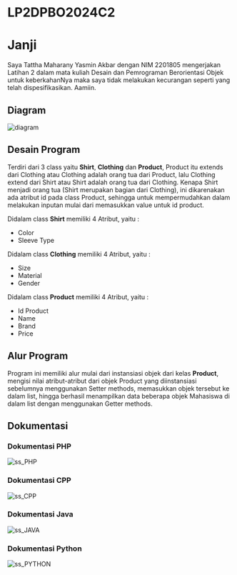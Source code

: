 # LP2DPBO2024C2

# Janji

Saya Tattha Maharany Yasmin Akbar dengan NIM 2201805 mengerjakan Latihan 2 dalam mata kuliah Desain dan Pemrograman Berorientasi Objek untuk keberkahanNya maka saya tidak melakukan kecurangan seperti yang telah dispesifikasikan. Aamiin.

## Diagram
![diagram](https://github.com/tatxha/LP2DPBO2024C1/assets/134766457/87e452a6-391a-4267-bf81-c9d1988e3833)

## Desain Program 
Terdiri dari 3 class yaitu **Shirt**, **Clothing** dan **Product**, Product itu extends dari Clothing atau Clothing adalah orang tua dari Product, lalu Clothing extend dari Shirt atau Shirt adalah orang tua dari Clothing. Kenapa Shirt menjadi orang tua (Shirt merupakan bagian dari Clothing), ini dikarenakan ada atribut id pada class Product, sehingga untuk mempermudahkan dalam melakukan inputan mulai dari memasukkan value untuk id product.

Didalam class **Shirt** memiliki 4 Atribut, yaitu : 
* Color
* Sleeve Type

Didalam class **Clothing** memiliki 4 Atribut, yaitu : 
* Size
* Material
* Gender

Didalam class **Product** memiliki 4 Atribut, yaitu : 
* Id Product
* Name
* Brand
* Price

## Alur Program
Program ini memiliki alur mulai dari instansiasi objek dari kelas **Product**, mengisi nilai atribut-atribut dari objek Product yang diinstansiasi sebelumnya menggunakan Setter methods, memasukkan objek tersebut ke dalam list, hingga berhasil menampilkan data beberapa objek Mahasiswa di dalam list dengan menggunakan Getter methods.

## Dokumentasi 

### Dokumentasi PHP
![ss_PHP](https://github.com/tatxha/LP2DPBO2024C1/assets/134766457/7130e8de-2b10-4823-b79d-a21e162c31f1)


### Dokumentasi CPP
![ss_CPP](https://github.com/tatxha/LP2DPBO2024C1/assets/134766457/98156a13-6d60-4f31-b12d-93310487b34e)


### Dokumentasi Java
![ss_JAVA](https://github.com/tatxha/LP2DPBO2024C1/assets/134766457/3e3415a9-848f-4aae-946d-ecc9f2c81f45)


### Dokumentasi Python
![ss_PYTHON](https://github.com/tatxha/LP2DPBO2024C1/assets/134766457/0b0a3fab-dcdb-42ba-9ad3-f45fb6d1e941)




